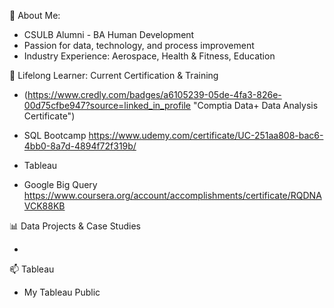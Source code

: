 👋 About Me: 

- CSULB Alumni - BA Human Development 
- Passion for data, technology, and process improvement 
- Industry Experience: Aerospace, Health & Fitness, Education 


🌱 Lifelong Learner: Current Certification & Training 

- (https://www.credly.com/badges/a6105239-05de-4fa3-826e-00d75cfbe947?source=linked_in_profile "Comptia Data+ Data Analysis Certificate")

- SQL Bootcamp https://www.udemy.com/certificate/UC-251aa808-bac6-4bb0-8a7d-4894f72f319b/

- Tableau 

- Google Big Query https://www.coursera.org/account/accomplishments/certificate/RQDNAVCK88KB

📊 Data Projects & Case Studies 

- 

📫 Tableau 

- My Tableau Public


